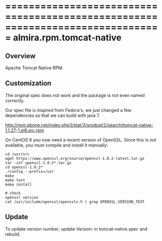 ===============================================================================
almira.rpm.tomcat-native
===============================================================================

Overview
--------
Apache Tomcat Native RPM.


Customization
-------------
The original spec does not work and the package is not even named correctly.

Our spec file is inspired from Fedora's, we just changed a few dependencies so
that we can build with java 7.

http://rpm.pbone.net/index.php3/stat/3/srodzaj/2/search/tomcat-native-1.1.27-1.el6.src.rpm

On CentOS 6 you now need a recent version of OpenSSL. Since this is not available,
you must compile and install it manually:

~~~
cd /usr/src
wget https://www.openssl.org/source/openssl-1.0.2-latest.tar.gz
tar -zxf openssl-1.0.2*.tar.gz
cd openssl-1.0.2*
./config --prefix=/usr
make
make test
make install

# check
openssl version
cat /usr/include/openssl/opensslv.h | grep OPENSSL_VERSION_TEXT
~~~


Update
------
To update version number, update Version: in tomcat-native.spec and rebuild.
